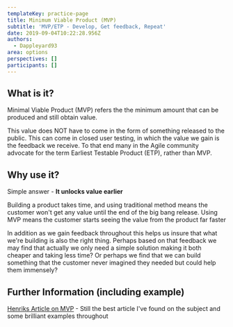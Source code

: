 ```yaml
---
templateKey: practice-page
title: Minimum Viable Product (MVP)
subtitle: 'MVP/ETP - Develop, Get feedback, Repeat'
date: 2019-09-04T10:22:28.956Z
authors:
  - Dappleyard93
area: options
perspectives: []
participants: []
---
```

## What is it?

Minimal Viable Product (MVP) refers the the minimum amount that can be produced and still obtain value. 

This value does NOT have to come in the form of something released to the public. This can come in closed user testing, in which the value we gain is the feedback we receive. To that end many in the Agile community advocate for the term Earliest Testable Product (ETP), rather than MVP.

## Why use it?

Simple answer - **It unlocks value earlier**

Building a product takes time, and using traditional method means the customer won't get any value until the end of the big bang release. Using MVP means the customer starts seeing the value from the product far faster



In addition as we gain feedback throughout this helps us insure that what we're building is also the right thing. Perhaps based on that feedback we may find that actually we only need a simple solution making it both cheaper and taking less time? Or perhaps we find that we can build something that the customer never imagined they needed but could help them immensely?



## Further Information (including example)

[Henriks Article on MVP](https://blog.crisp.se/2016/01/25/henrikkniberg/making-sense-of-mvp) - Still the best article I've found on the subject and some brilliant examples throughout
